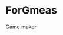 # ForGmeas
Game maker
<html>
<head>
<meta charset = "UTF-8">
</head>
<body>
<script>

</script>
</body>
</html>
